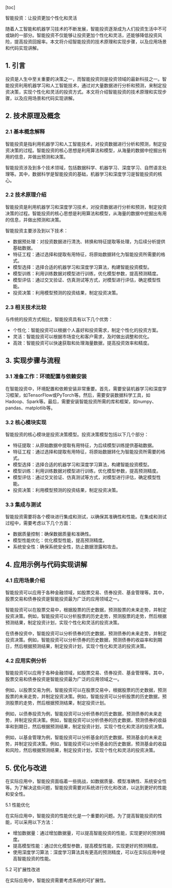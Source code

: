 
[toc]                    
                
                
智能投资：让投资更加个性化和灵活

随着人工智能和机器学习技术的不断发展，智能投资逐渐成为人们投资生活中不可或缺的一部分。智能投资不仅能够让投资更加个性化和灵活，还能够降低投资风险，提高投资回报率。本文将介绍智能投资的技术原理和实现步骤，以及应用场景和代码实现讲解。

## 1. 引言

投资是人生中至关重要的决策之一，而智能投资则是投资领域的最新科技之一。智能投资利用机器学习和人工智能技术，通过对大量数据进行分析和预测，来制定投资决策，实现个性化和灵活的投资方式。本文将介绍智能投资的技术原理和实现步骤，以及应用场景和代码实现讲解。

## 2. 技术原理及概念

### 2.1 基本概念解释

智能投资是指利用机器学习和人工智能技术，对投资数据进行分析和预测，制定投资决策的过程。智能投资的核心思想是利用算法和模型，从海量的数据中挖掘出有用的信息，并做出预测和决策。

智能投资涉及到多个技术领域，包括数据科学、机器学习、深度学习、自然语言处理等。其中，数据科学是智能投资的基础，机器学习和深度学习是智能投资的核心。

### 2.2 技术原理介绍

智能投资是利用机器学习和深度学习技术，对投资数据进行分析和预测，制定投资决策的过程。智能投资的核心思想是利用算法和模型，从海量的数据中挖掘出有用的信息，并做出预测和决策。

智能投资主要涉及到以下技术：

- 数据预处理：对投资数据进行清洗、转换和特征提取等处理，为后续分析提供基础数据。
- 特征工程：通过选择和提取有用特征，将原始数据转化为智能投资所需要的格式。
- 模型选择：选择合适的机器学习和深度学习算法，构建智能投资模型。
- 模型训练：利用训练数据对模型进行训练，优化模型参数，提高预测精度。
- 模型评估：通过交叉验证、仿真测试等方式，对模型进行评估，确定模型性能。
- 投资决策：利用模型预测的投资结果，制定投资决策。

### 2.3 相关技术比较

与传统的投资方式相比，智能投资具有以下几个优势：

- 个性化：智能投资可以根据个人喜好和投资需求，制定个性化的投资方案。
- 灵活：智能投资可以根据市场变化和客户需求，及时做出调整和优化。
- 高效：智能投资可以快速获取和处理海量数据，提高投资效率和精度。

## 3. 实现步骤与流程

### 3.1 准备工作：环境配置与依赖安装

在智能投资中，环境配置和依赖安装非常重要。首先，需要安装机器学习和深度学习框架，如TensorFlow或PyTorch等。然后，需要安装数据科学工具，如Hadoop、Spark等。最后，需要安装智能投资所需的库和框架，如numpy、pandas、matplotlib等。

### 3.2 核心模块实现

智能投资的核心模块是投资决策模型。投资决策模型包括以下几个部分：

- 特征提取：从原始数据中提取有用特征，为后续模型训练提供基础数据。
- 特征工程：通过选择和提取有用特征，将原始数据转化为智能投资所需要的格式。
- 模型选择：选择合适的机器学习和深度学习算法，构建智能投资模型。
- 模型训练：利用训练数据对模型进行训练，优化模型参数，提高预测精度。
- 模型评估：通过交叉验证、仿真测试等方式，对模型进行评估，确定模型性能。
- 投资决策：利用模型预测的投资结果，制定投资决策。

### 3.3 集成与测试

智能投资需要将各个模块进行集成和测试，以确保其准确性和性能。在集成和测试过程中，需要考虑以下几个方面：

- 数据质量控制：确保数据质量和准确性。
- 模型性能优化：优化模型性能，提高预测精度。
- 系统安全性：确保系统安全性，防止数据泄露和攻击。

## 4. 应用示例与代码实现讲解

### 4.1 应用场景介绍

智能投资可以应用于各种金融领域，如股票交易、债券投资、基金管理等。其中，股票交易和债券投资是智能投资最为广泛的应用领域之一。

智能投资可以在股票交易中，根据股票的历史数据，预测股票的未来走势，并制定投资决策。例如，智能投资可以分析股票的历史走势，预测股票的走势，然后根据预测结果，制定投资计划，实现个性化和灵活的投资决策。

在债券投资中，智能投资可以分析债券的历史数据，预测债券的未来走势，并制定投资决策。例如，智能投资可以分析债券的历史数据，预测债券的收益率和到期日，然后根据预测结果，制定投资计划，实现个性化和灵活的投资决策。

### 4.2 应用实例分析

智能投资可以应用于各种金融领域，如股票交易、债券投资、基金管理等。其中，股票交易和债券投资是智能投资最为广泛的应用领域之一。

例如，以股票交易为例，智能投资可以在股票交易中，根据股票的历史数据，预测股票的未来走势，并制定投资决策。例如，智能投资可以分析股票的历史数据，预测股票的走势，然后根据预测结果，制定投资计划。

例如，以债券投资为例，智能投资可以分析债券的历史数据，预测债券的未来走势，并制定投资决策。例如，智能投资可以分析债券的历史数据，预测债券的收益率和到期日，然后根据预测结果，制定投资计划，实现个性化和灵活的投资决策。

例如，以基金管理为例，智能投资可以分析基金的历史数据，预测基金的未来走势，并制定投资决策。例如，智能投资可以分析基金的历史数据，预测基金的收益和风险，然后根据预测结果，制定投资计划，实现个性化和灵活的投资决策。

## 5. 优化与改进

在实际应用中，智能投资面临着一些挑战，如数据质量、模型准确性、系统安全性等。为了解决这些问题，智能投资需要对系统进行优化和改进，以达到更好的性能和安全性。

5.1 性能优化

在实际应用中，智能投资的性能优化是一个重要的问题。为了提高智能投资的性能，可以采用以下方法：

- 增加数据量：通过增加数据量，可以提高智能投资的性能，实现更好的预测精度。
- 提高模型性能：通过优化模型参数，提高模型性能，实现更好的预测精度。
- 使用深度学习算法：深度学习算法具有更高的预测精度，可以在实际应用中提高智能投资的性能。

5.2 可扩展性改进

在实际应用中，智能投资需要考虑系统的可扩展性。

